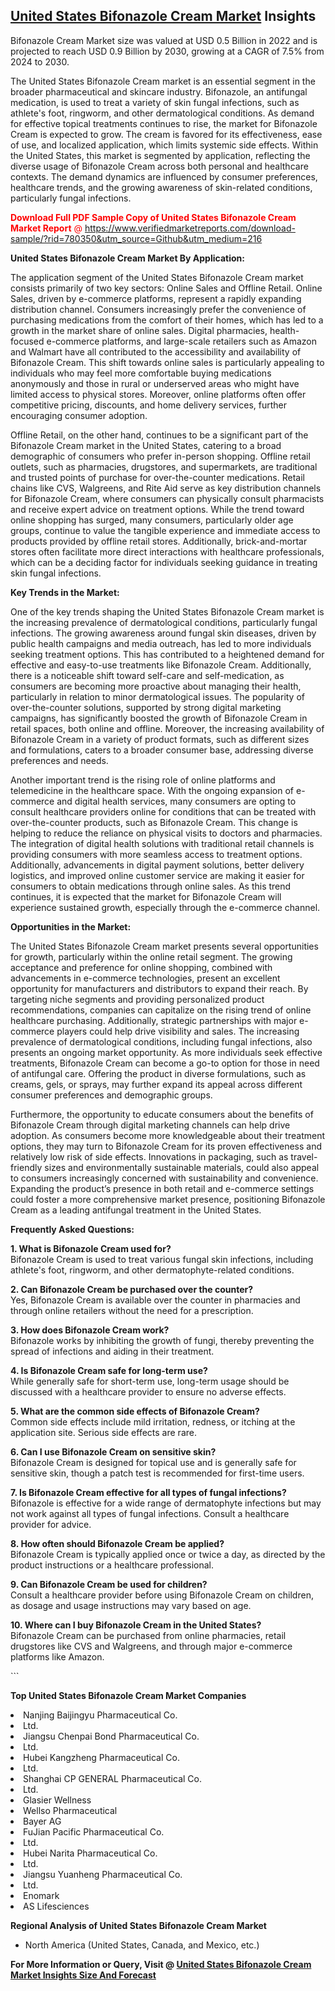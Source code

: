 <h2><a href="https://www.verifiedmarketreports.com/download-sample/?rid=780350&amp;utm_source=Github&amp;utm_medium=216" target="_blank">United States Bifonazole Cream Market</a> Insights</h2><p>Bifonazole Cream Market size was valued at USD 0.5 Billion in 2022 and is projected to reach USD 0.9 Billion by 2030, growing at a CAGR of 7.5% from 2024 to 2030.</p><p><p>The United States Bifonazole Cream market is an essential segment in the broader pharmaceutical and skincare industry. Bifonazole, an antifungal medication, is used to treat a variety of skin fungal infections, such as athlete's foot, ringworm, and other dermatological conditions. As demand for effective topical treatments continues to rise, the market for Bifonazole Cream is expected to grow. The cream is favored for its effectiveness, ease of use, and localized application, which limits systemic side effects. Within the United States, this market is segmented by application, reflecting the diverse usage of Bifonazole Cream across both personal and healthcare contexts. The demand dynamics are influenced by consumer preferences, healthcare trends, and the growing awareness of skin-related conditions, particularly fungal infections. <p><span class=""><span style="color: #ff0000;"><strong>Download Full PDF Sample Copy of United States Bifonazole Cream Market Report</strong> @ </span><a href="https://www.verifiedmarketreports.com/download-sample/?rid=780350&amp;utm_source=Github&amp;utm_medium=216" target="_blank">https://www.verifiedmarketreports.com/download-sample/?rid=780350&amp;utm_source=Github&amp;utm_medium=216</a></span></p></p><p><strong>United States Bifonazole Cream Market By Application:</strong></p><p>The application segment of the United States Bifonazole Cream market consists primarily of two key sectors: Online Sales and Offline Retail. Online Sales, driven by e-commerce platforms, represent a rapidly expanding distribution channel. Consumers increasingly prefer the convenience of purchasing medications from the comfort of their homes, which has led to a growth in the market share of online sales. Digital pharmacies, health-focused e-commerce platforms, and large-scale retailers such as Amazon and Walmart have all contributed to the accessibility and availability of Bifonazole Cream. This shift towards online sales is particularly appealing to individuals who may feel more comfortable buying medications anonymously and those in rural or underserved areas who might have limited access to physical stores. Moreover, online platforms often offer competitive pricing, discounts, and home delivery services, further encouraging consumer adoption. <p>Offline Retail, on the other hand, continues to be a significant part of the Bifonazole Cream market in the United States, catering to a broad demographic of consumers who prefer in-person shopping. Offline retail outlets, such as pharmacies, drugstores, and supermarkets, are traditional and trusted points of purchase for over-the-counter medications. Retail chains like CVS, Walgreens, and Rite Aid serve as key distribution channels for Bifonazole Cream, where consumers can physically consult pharmacists and receive expert advice on treatment options. While the trend toward online shopping has surged, many consumers, particularly older age groups, continue to value the tangible experience and immediate access to products provided by offline retail stores. Additionally, brick-and-mortar stores often facilitate more direct interactions with healthcare professionals, which can be a deciding factor for individuals seeking guidance in treating skin fungal infections.</p><p><strong>Key Trends in the Market:</strong></p><p>One of the key trends shaping the United States Bifonazole Cream market is the increasing prevalence of dermatological conditions, particularly fungal infections. The growing awareness around fungal skin diseases, driven by public health campaigns and media outreach, has led to more individuals seeking treatment options. This has contributed to a heightened demand for effective and easy-to-use treatments like Bifonazole Cream. Additionally, there is a noticeable shift toward self-care and self-medication, as consumers are becoming more proactive about managing their health, particularly in relation to minor dermatological issues. The popularity of over-the-counter solutions, supported by strong digital marketing campaigns, has significantly boosted the growth of Bifonazole Cream in retail spaces, both online and offline. Moreover, the increasing availability of Bifonazole Cream in a variety of product formats, such as different sizes and formulations, caters to a broader consumer base, addressing diverse preferences and needs. <p>Another important trend is the rising role of online platforms and telemedicine in the healthcare space. With the ongoing expansion of e-commerce and digital health services, many consumers are opting to consult healthcare providers online for conditions that can be treated with over-the-counter products, such as Bifonazole Cream. This change is helping to reduce the reliance on physical visits to doctors and pharmacies. The integration of digital health solutions with traditional retail channels is providing consumers with more seamless access to treatment options. Additionally, advancements in digital payment solutions, better delivery logistics, and improved online customer service are making it easier for consumers to obtain medications through online sales. As this trend continues, it is expected that the market for Bifonazole Cream will experience sustained growth, especially through the e-commerce channel.</p><p><strong>Opportunities in the Market:</strong></p><p>The United States Bifonazole Cream market presents several opportunities for growth, particularly within the online retail segment. The growing acceptance and preference for online shopping, combined with advancements in e-commerce technologies, present an excellent opportunity for manufacturers and distributors to expand their reach. By targeting niche segments and providing personalized product recommendations, companies can capitalize on the rising trend of online healthcare purchasing. Additionally, strategic partnerships with major e-commerce players could help drive visibility and sales. The increasing prevalence of dermatological conditions, including fungal infections, also presents an ongoing market opportunity. As more individuals seek effective treatments, Bifonazole Cream can become a go-to option for those in need of antifungal care. Offering the product in diverse formulations, such as creams, gels, or sprays, may further expand its appeal across different consumer preferences and demographic groups. <p>Furthermore, the opportunity to educate consumers about the benefits of Bifonazole Cream through digital marketing channels can help drive adoption. As consumers become more knowledgeable about their treatment options, they may turn to Bifonazole Cream for its proven effectiveness and relatively low risk of side effects. Innovations in packaging, such as travel-friendly sizes and environmentally sustainable materials, could also appeal to consumers increasingly concerned with sustainability and convenience. Expanding the product’s presence in both retail and e-commerce settings could foster a more comprehensive market presence, positioning Bifonazole Cream as a leading antifungal treatment in the United States.</p><p><strong>Frequently Asked Questions:</strong></p><p><strong>1. What is Bifonazole Cream used for?</strong><br>Bifonazole Cream is used to treat various fungal skin infections, including athlete's foot, ringworm, and other dermatophyte-related conditions.</p><p><strong>2. Can Bifonazole Cream be purchased over the counter?</strong><br>Yes, Bifonazole Cream is available over the counter in pharmacies and through online retailers without the need for a prescription.</p><p><strong>3. How does Bifonazole Cream work?</strong><br>Bifonazole works by inhibiting the growth of fungi, thereby preventing the spread of infections and aiding in their treatment.</p><p><strong>4. Is Bifonazole Cream safe for long-term use?</strong><br>While generally safe for short-term use, long-term usage should be discussed with a healthcare provider to ensure no adverse effects.</p><p><strong>5. What are the common side effects of Bifonazole Cream?</strong><br>Common side effects include mild irritation, redness, or itching at the application site. Serious side effects are rare.</p><p><strong>6. Can I use Bifonazole Cream on sensitive skin?</strong><br>Bifonazole Cream is designed for topical use and is generally safe for sensitive skin, though a patch test is recommended for first-time users.</p><p><strong>7. Is Bifonazole Cream effective for all types of fungal infections?</strong><br>Bifonazole is effective for a wide range of dermatophyte infections but may not work against all types of fungal infections. Consult a healthcare provider for advice.</p><p><strong>8. How often should Bifonazole Cream be applied?</strong><br>Bifonazole Cream is typically applied once or twice a day, as directed by the product instructions or a healthcare professional.</p><p><strong>9. Can Bifonazole Cream be used for children?</strong><br>Consult a healthcare provider before using Bifonazole Cream on children, as dosage and usage instructions may vary based on age.</p><p><strong>10. Where can I buy Bifonazole Cream in the United States?</strong><br>Bifonazole Cream can be purchased from online pharmacies, retail drugstores like CVS and Walgreens, and through major e-commerce platforms like Amazon.</p>```</p><p><strong>Top United States Bifonazole Cream Market Companies</strong></p><div data-test-id=""><p><li>Nanjing Baijingyu Pharmaceutical Co.</li><li> Ltd.</li><li> Jiangsu Chenpai Bond Pharmaceutical Co.</li><li> Ltd.</li><li> Hubei Kangzheng Pharmaceutical Co.</li><li> Ltd.</li><li> Shanghai CP GENERAL Pharmaceutical Co.</li><li> Ltd.</li><li> Glasier Wellness</li><li> Wellso Pharmaceutical</li><li> Bayer AG</li><li> FuJian Pacific Pharmaceutical Co.</li><li> Ltd.</li><li> Hubei Narita Pharmaceutical Co.</li><li> Ltd.</li><li> Jiangsu Yuanheng Pharmaceutical Co.</li><li>Ltd.</li><li> Enomark</li><li> AS Lifesciences</li></p><div><strong>Regional Analysis of&nbsp;United States Bifonazole Cream Market</strong></div><ul><li dir="ltr"><p dir="ltr">North America&nbsp;(United States, Canada, and Mexico, etc.)</p></li></ul><p><strong>For More Information or Query, Visit @&nbsp;</strong><strong><a href="https://www.verifiedmarketreports.com/product/bifonazole-cream-market/?utm_source=Github&amp;utm_medium=216" target="_blank">United States Bifonazole Cream Market Insights Size And Forecast</a></strong></p></div>
